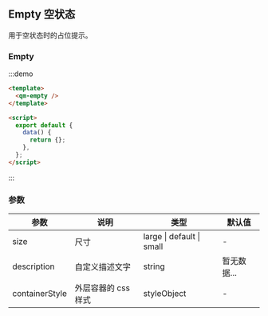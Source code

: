 ## Empty 空状态

用于空状态时的占位提示。

### Empty

:::demo

```html
<template>
  <qm-empty />
</template>

<script>
  export default {
    data() {
      return {};
    },
  };
</script>
```

:::

### 参数

| 参数           | 说明                | 类型                      | 默认值      |
| -------------- | ------------------- | ------------------------- | ----------- |
| size           | 尺寸                | large \| default \| small | -           |
| description    | 自定义描述文字      | string                    | 暂无数据... |
| containerStyle | 外层容器的 css 样式 | styleObject               | -           |
